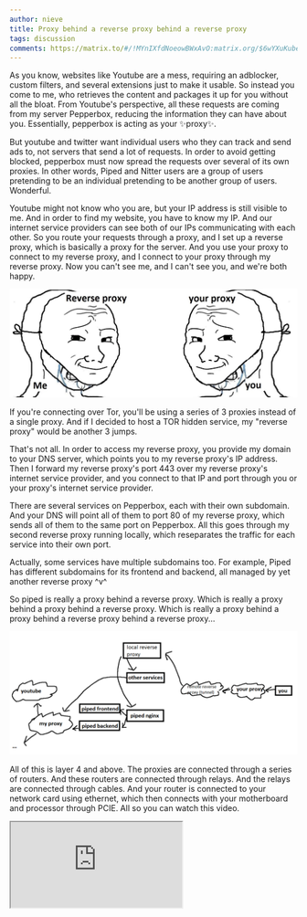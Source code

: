 ```yaml
---
author: nieve
title: Proxy behind a reverse proxy behind a reverse proxy
tags: discussion
comments: https://matrix.to/#/!MYnIXfdNoeowBWxAvO:matrix.org/$6wYXuKubeFrcbp2It3ueBVdK4Gj3cljlY02o7Q0xXjg?via=matrix.org
---
```


As you know, websites like Youtube are a mess, requiring an adblocker, custom filters, and several extensions just to make it usable. So instead you come to me, who retrieves the content and packages it up for you without all the bloat. From Youtube's perspective, all these requests are coming from my server Pepperbox, reducing the information they can have about you. Essentially, pepperbox is acting as your ✨proxy✨.

But youtube and twitter want individual users who they can track and send ads to, not servers that send a lot of requests. In order to avoid getting blocked, pepperbox must now spread the requests over several of its own proxies. In other words, Piped and Nitter users are a group of users pretending to be an individual pretending to be another group of users. Wonderful.

Youtube might not know who you are, but your IP address is still visible to me. And in order to find my website, you have to know my IP. And our internet service providers can see both of our IPs communicating with each other. So you route your requests through a proxy, and I set up a reverse proxy, which is basically a proxy for the server. And you use your proxy to connect to my reverse proxy, and I connect to your proxy through my reverse proxy. Now you can't see me, and I can't see you, and we're both happy.

![proxy reverse proxy](/assets/images/2423p0.jpg)

If you're connecting over Tor, you'll be using a series of 3 proxies instead of a single proxy. And if I decided to host a TOR hidden service, my "reverse proxy" would be another 3 jumps.

That's not all. In order to access my reverse proxy, you provide my domain to your DNS server, which points you to my reverse proxy's IP address. Then I forward my reverse proxy's port 443 over my reverse proxy's internet service provider, and you connect to that IP and port through you or your proxy's internet service provider.

There are several services on Pepperbox, each with their own subdomain. And your DNS will point all of them to port 80 of my reverse proxy, which sends all of them to the same port on Pepperbox. All this goes through my second reverse proxy running locally, which reseparates the traffic for each service into their own port.

Actually, some services have multiple subdomains too. For example, Piped has different subdomains for its frontend and backend, all managed by yet another reverse proxy ^v^

So piped is really a proxy behind a reverse proxy. Which is really a proxy behind a proxy behind a reverse proxy. Which is really a proxy behind a proxy behind a reverse proxy behind a reverse proxy...

![proxyproxyproxy](/assets/images/oacuewifmyso.png)

All of this is layer 4 and above. The proxies are connected through a series of routers. And these routers are connected through relays. And the relays are connected through cables. And your router is connected to your network card using ethernet, which then connects with your motherboard and processor through PCIE. All so you can watch this video.

<iframe src="https://piped.agew.tech/watch?v=lTonHRerMC4" class="w-full aspect-video" allowfullscreen>